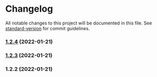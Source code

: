 # Changelog

All notable changes to this project will be documented in this file. See [standard-version](https://github.com/conventional-changelog/standard-version) for commit guidelines.

### [1.2.4](https://github.com/hacmia/simp-ddb/compare/v1.2.3...v1.2.4) (2022-01-21)

### [1.2.3](https://github.com/hacmia/simp-ddb/compare/v1.2.2...v1.2.3) (2022-01-21)

### 1.2.2 (2022-01-21)
